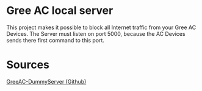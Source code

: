 # Gree AC local server
This project makes it possible to block all Internet traffic from your Gree AC Devices. 
The Server must listen on port 5000, because the AC Devices sends there first command to this port.


# Sources
[GreeAC-DummyServer (Github)](https://github.com/emtek-at/GreeAC-DummyServer)